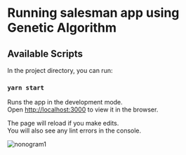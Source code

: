# Running salesman app using Genetic Algorithm


## Available Scripts

In the project directory, you can run:

### `yarn start`

Runs the app in the development mode.\
Open [http://localhost:3000](http://localhost:3000) to view it in the browser.

The page will reload if you make edits.\
You will also see any lint errors in the console.

![nonogram1](https://user-images.githubusercontent.com/63802620/99867730-535a1700-2bff-11eb-88ae-3e61618570e6.gif)

